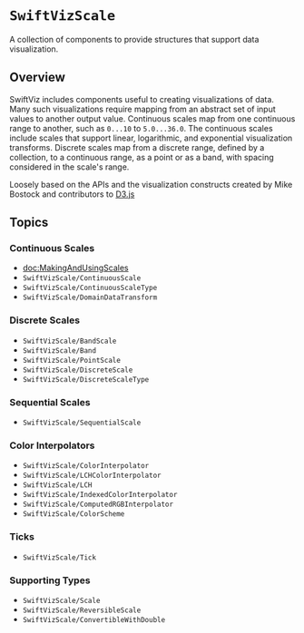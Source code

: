 # ``SwiftVizScale``

A collection of components to provide structures that support data visualization.

## Overview

SwiftViz includes components useful to creating visualizations of data.
Many such visualizations require mapping from an abstract set of input values to another output value.
Continuous scales map from one continuous range to another, such as `0...10` to `5.0...36.0`. 
The continuous scales include scales that support linear, logarithmic, and exponential visualization transforms.
Discrete scales map from a discrete range, defined by a collection, to a continuous range, as a point or as a band, with spacing considered in the scale's range.

Loosely based on the APIs and the visualization constructs created by Mike Bostock and contributors to [D3.js](https://d3js.org)

## Topics

### Continuous Scales

- <doc:MakingAndUsingScales>
- ``SwiftVizScale/ContinuousScale``
- ``SwiftVizScale/ContinuousScaleType``
- ``SwiftVizScale/DomainDataTransform``

### Discrete Scales

- ``SwiftVizScale/BandScale``
- ``SwiftVizScale/Band``
- ``SwiftVizScale/PointScale``
- ``SwiftVizScale/DiscreteScale``
- ``SwiftVizScale/DiscreteScaleType``

### Sequential Scales

- ``SwiftVizScale/SequentialScale``

### Color Interpolators

- ``SwiftVizScale/ColorInterpolator``
- ``SwiftVizScale/LCHColorInterpolator``
- ``SwiftVizScale/LCH``
- ``SwiftVizScale/IndexedColorInterpolator``
- ``SwiftVizScale/ComputedRGBInterpolator``
- ``SwiftVizScale/ColorScheme``

### Ticks

- ``SwiftVizScale/Tick``

### Supporting Types

- ``SwiftVizScale/Scale``
- ``SwiftVizScale/ReversibleScale``
- ``SwiftVizScale/ConvertibleWithDouble``

